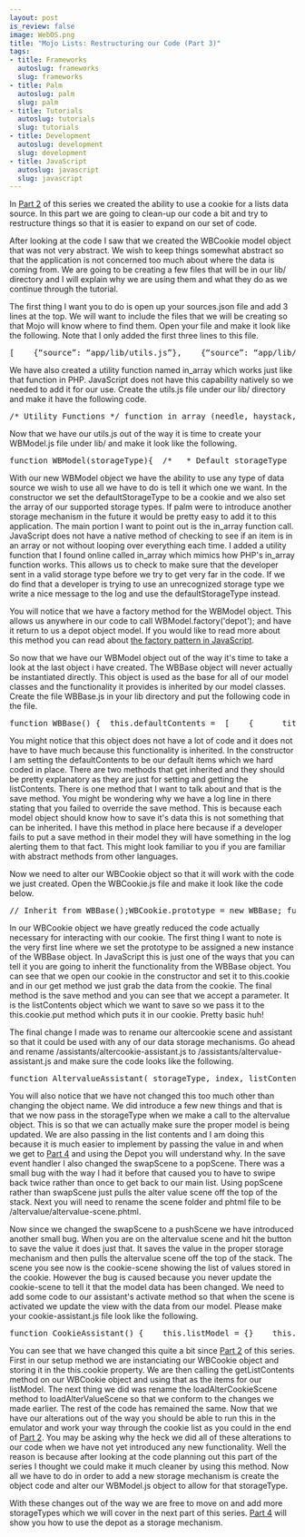 ```yaml
--- 
layout: post
is_review: false
image: WebOS.png
title: "Mojo Lists: Restructuring our Code (Part 3)"
tags: 
- title: Frameworks
  autoslug: frameworks
  slug: frameworks
- title: Palm
  autoslug: palm
  slug: palm
- title: Tutorials
  autoslug: tutorials
  slug: tutorials
- title: Development
  autoslug: development
  slug: development
- title: JavaScript
  autoslug: javascript
  slug: javascript
---
```


In [Part 2](http://www.josephcrawford.com/2009/09/21/mojo-lists-using-a-cookie-as-a-data-source-part-2/) of this series we created the ability to use a cookie for a lists data source.  In this part we are going to clean-up our code a bit and try to restructure things so that it is easier to expand on our set of code.

After looking at the code I saw that we created the WBCookie model object that was not very abstract.  We wish to keep things somewhat abstract so that the application is not concerned too much about where the data is coming from.  We are going to be creating a few files that will be in our lib/ directory and I will explain why we are using them and what they do as we continue through the tutorial.

The first thing I want you to do is open up your sources.json file and add 3 lines at the top.  We will want to include the files that we will be creating so that Mojo will know where to find them.  Open your file and make it look like the following.  Note that I only added the first three lines to this file.
<pre line="1" lang="javascript">[    {“source”: “app/lib/utils.js”},    {“source”: “app/lib/WBModel.js”},    {“source”: “app/lib/WBBase.js”},    {“source”: “app/lib/WBCookie.js”},    {“source”: “app/assistants/stage-assistant.js”},    {        “source”: “app/assistants/main-assistant.js”,        “scenes”: “main”    },    {        “source”: “app/assistants/cookie-assistant.js”,        “scenes”: “cookie”    },    {        “source”: “app/assistants/depot-assistant.js”,        “scenes”: “depot”    },    {        “source”: “app/assistants/sqlite-assistant.js”,        “scenes”: “sqlite”    },    {        “source”: “app/assistants/altervalue-assistant.js”,        “scenes”: “altervalue”    }]</pre>
We have also created a utility function named in_array which works just like that function in PHP.  JavaScript does not have this capability natively so we needed to add it for our use.  Create the utils.js file under our lib/ directory and make it have the following code.
<pre line="1" lang="javascript">/* Utility Functions */ function in_array (needle, haystack, argStrict) {    // http://kevin.vanzonneveld.net    // +   original by: Kevin van Zonneveld (http://kevin.vanzonneveld.net)    // +   improved by: vlado houba    // *     example 1: in_array(‘van’, ['Kevin', 'van', 'Zonneveld']);    // *     returns 1: true    // *     example 2: in_array(‘vlado’, {0: ‘Kevin’, vlado: ‘van’, 1: ‘Zonneveld’});    // *     returns 2: false    // *     example 3: in_array(1, ['1', '2', '3']);    // *     returns 3: true    // *     example 4: in_array(1, ['1', '2', '3'], false);    // *     returns 4: true    // *     example 5: in_array(1, ['1', '2', '3'], true);    // *     returns 5: false     var key = ”, strict = !!argStrict;     if (strict) {        for (key in haystack) {            if (haystack[key] === needle) {                return true;            }        }    } else {        for (key in haystack) {            if (haystack[key] == needle) {                return true;            }        }    }     return false;}</pre>
Now that we have our utils.js out of the way it is time to create your WBModel.js file under lib/ and make it look like the following.
<pre line="1" lang="javascript">function WBModel(storageType){  /*   * Default storageType   *   * This is set so that if the developer does not send in a storageType type value it will default to a cookie.   * It will also default to cookie if the storageType type specified is not in our supported list of supported storageType types.   */  this.defaultStorageType = ‘cookie’;  this.supportedStorageTypes = [‘cookie’];   // set the initial storageType type to the default storageType type  this.storageType = this.defaultStorageType;   // check to make sure that our specified storageType type is in our supported storageType types – The in_array function is in our utils.js file.  if(in_array(storageType, this.supportedStorageTypes))  {    // set the storageType type to the specified storageType type.    this.storageType = storageType;  }  else  {    Mojo.Log.info(“Unsupported storage type ‘%s’ using the ‘%s’ as default”, storageType, this.defaultStorageType);  }   return this.factory(storageType);} WBModel.prototype.factory = function(storageType) {  switch(this.storageType)  {    case ‘cookie’:    default:      // Cookie storage by default      return new WBCookie();  }}</pre>
With our new WBModel object we have the ability to use any type of data source we wish to use all we have to do is tell it which one we want.  In the constructor we set the defaultStorageType to be a cookie and we also set the array of our supported storage types.  If palm were to introduce another storage mechanism in the future it would be pretty easy to add it to this application.  The main portion I want to point out is the in_array function call.  JavaScript does not have a native method of checking to see if an item is in an array or not without looping over everything each time.  I added a utility function that I found online called in_array which mimics how PHP's in_array function works.  This allows us to check to make sure that the developer sent in a valid storage type before we try to get very far in the code.  If we do find that a developer is trying to use an unrecognized storage type we write a nice message to the log and use the defaultStorageType instead.

You will notice that we have a factory method for the WBModel object.  This allows us anywhere in our code to call WBModel.factory('depot'); and have it return to us a depot object model. If you would like to read more about this method you can read about [the factory pattern in JavaScript](http://www.lovemikeg.com/blog/2009/06/26/the-factory-pattern-in-javascript/).

So now that we have our WBModel object out of the way it's time to take a look at the last object i have created.  The WBBase object will never actually be instantiated directly. This object is used as the base for all of our model classes and the functionality it provides is inherited by our model classes.  Create the file WBBase.js in your lib directory and put the following code in the file.
<pre line="1" lang="javascript">function WBBase() {  this.defaultContents =  [    {      title: “Default 1″    },    {      title: “Default 2″    },    {      title: “Default 3″    }  ];   this.contents = [];} WBBase.prototype.getListContents = function() {  return this.contents;} WBBase.prototype.setListContents = function(listContents) {  this.contents = listContents;} /*** The folowing are methods that should be overridden in the objects that extend from WBBase* Think of them as abstract methods.*/WBBase.prototype.save = function(listContents) {  Mojo.Log.error(“You have failed to override the save method in your model object.”);};</pre>
You might notice that this object does not have a lot of code and it does not have to have much because this functionality is inherited.  In the constructor I am setting the defaultContents to be our default items which we hard coded in place.  There are two methods that get inherited and they should be pretty explanatory as they are just for setting and getting the listContents.  There is one method that I want to talk about and that is the save method.  You might be wondering why we have a log line in there stating that you failed to override the save method.  This is because each model object should know how to save it's data this is not something that can be inherited.  I have this method in place here because if a developer fails to put a save method in their model they will have something in the log alerting them to that fact.  This might look familiar to you if you are familiar with abstract methods from other languages.

Now we need to alter our WBCookie object so that it will work with the code we just created.  Open the WBCookie.js file and make it look like the code below.
<pre line="1" lang="javascript">// Inherit from WBBase();WBCookie.prototype = new WBBase; function WBCookie(){    this.cookie = new Mojo.Model.Cookie(‘wb_cookie_list_demo’);    this.contents = this.cookie.get(‘listContents’);    if(this.contents === undefined) {        this.contents = this.defaultContents;    }} WBCookie.prototype.save = function(listContents){    this.cookie.put(listContents);};</pre>
In our WBCookie object we have greatly reduced the code actually necessary for interacting with our cookie.  The first thing I want to note is the very first line where we set the prototype to be assigned a new instance of the WBBase object.  In JavaScript this is just one of the ways that you can tell it you are going to inherit the functionality from the WBBase object.  You can see that we open our cookie in the constructor and set it to this.cookie and in our get method we just grab the data from the cookie.  The final method is the save method and you can see that we accept a parameter.  It is the listContents object which we want to save so we pass it to the this.cookie.put method which puts it in our cookie.  Pretty basic huh!

The final change I made was to rename our altercookie scene and assistant so that it could be used with any of our data storage mechanisms.  Go ahead and rename /assistants/altercookie-assistant.js to /assistants/altervalue-assistant.js and make sure the code looks like the following.
<pre line="1" lang="javascript">function AltervalueAssistant( storageType, index, listContents ) {    this.itemIndex = index;    this.listContents = listContents;    this.storageType = storageType;} AltervalueAssistant.prototype.setup = function() {    this.model = new WBModel(this.storageType);     /* set up our text field */    var txtFieldAttributes = {        hintText: ”,        modelProperty:  ‘original’,        autoFocus: true    };    this.txtFieldModel = {        ‘original’ : this.listContents[this.itemIndex].title,        disabled: false    };     // Setup our Add Value and Event Handler    this.saveBtnAttributes = {};     this.saveBtnModel = {        buttonLabel : ‘Save’,        buttonClass : ‘affirmative’,        disabled : false    };     this.controller.setupWidget(“save_button”, this.saveBtnAttributes, this.saveBtnModel);     this.controller.setupWidget(‘textField’, txtFieldAttributes, this.txtFieldModel);     this.saveHandler = this.save.bindAsEventListener(this);    Mojo.Event.listen(this.controller.get(‘save_button’), Mojo.Event.tap, this.saveHandler); }; AltervalueAssistant.prototype.save = function(){    // change the item and then store the model again    this.listContents[this.itemIndex].title = this.txtFieldModel.original;    this.model.setListContents( this.listContents );     // swap back to the storageType scene    Mojo.Controller.stageController.popScene();}; AltervalueAssistant.prototype.activate = function(event) {    this.txtFieldModel.original = this.listContents[this.itemIndex].title;    this.controller.modelChanged(this.txtFieldModel);}; AltervalueAssistant.prototype.deactivate = function(event) { }; AltervalueAssistant.prototype.cleanup = function(event) {    Mojo.Event.stopListening(this.controller.get(‘save_button’), Mojo.Event.tap, this.saveHandler);};</pre>
You will also notice that we have not changed this too much other than changing the object name.  We did introduce a few new things and that is that we now pass in the storageType when we make a call to the altervalue object.  This is so that we can actually make sure the proper model is being updated.  We are also passing in the list contents and I am doing this because it is much easier to implement by passing the value in and when we get to [Part 4](http://www.josephcrawford.com/2009/10/11/mojo-lists-using-the-depot-as-a-data-source-part-4/) and using the Depot you will understand why.  In the save event handler I also changed the swapScene to a popScene.  There was a small bug with the way I had it before that caused you to have to swipe back twice rather than once to get back to our main list.  Using popScene rather than swapScene just pulls the alter value scene off the top of the stack.  Next you will need to rename the scene folder and phtml file to be /altervalue/altervalue-scene.phtml.

Now since we changed the swapScene to a pushScene we have introduced another small bug.  When you are on the altervalue scene and hit the button to save the value it does just that.  It saves the value in the proper storage mechanism and then pulls the altervalue scene off the top of the stack.  The scene you see now is the cookie-scene showing the list of values stored in the cookie.  However the bug is caused because you never update the cookie-scene to tell it that the model data has been changed.  We need to add some code to our assistant's activate method so that when the scene is activated we update the view with the data from our model.  Please make your cookie-assistant.js file look like the following.
<pre line="1" lang="javascript">function CookieAssistant() {    this.listModel = {}    this.model = null;} CookieAssistant.prototype.setup = function() {    this.model = new WBModel(‘cookie’);     this.listModel = {        items: this.model.getListContents()    };     this.controller.setupWidget(“cookieListWgt”,        {            itemTemplate: “cookie/cookieRowTemplate”,            listTemplate: “cookie/cookieListTemplate”,            swipeToDelete: false,            renderLimit: 40,            reorderable: false        },        this.listModel    );    this.cookieListHandler = this.loadAlterValueScene.bindAsEventListener(this);    this.controller.listen(this.controller.get(“cookieListWgt”), Mojo.Event.listTap, this.cookieListHandler);}; CookieAssistant.prototype.loadAlterValueScene = function(event){    Mojo.Controller.stageController.pushScene( ‘altervalue’, ‘cookie’, event.index, this.listModel.items);}; CookieAssistant.prototype.activate = function(event) {    this.listModel.items = this.model.getListContents();    this.controller.modelChanged(this.listModel);}; CookieAssistant.prototype.deactivate = function(event) { }; CookieAssistant.prototype.cleanup = function(event) {    Mojo.Event.stopListening(this.controller.get(“cookieListWgt”), Mojo.Event.listTap, this.cookieListHandler);};</pre>
You can see that we have changed this quite a bit since [Part 2](http://www.josephcrawford.com/2009/09/21/mojo-lists-using-a-cookie-as-a-data-source-part-2/) of this series.  First in our setup method we are instanciating our WBCookie object and storing it in the this.cookie property.  We are then calling the getListContents method on our WBCookie object and using that as the items for our listModel.  The next thing we did was rename the loadAlterCookieScene method to loadAlterValueScene so that we conform to the changes we made earlier.  The rest of the code has remained the same.  Now that we have our alterations out of the way you should be able to run this in the emulator and work your way through the cookie list as you could in the end of [Part 2](http://www.josephcrawford.com/2009/09/21/mojo-lists-using-a-cookie-as-a-data-source-part-2/).  You may be asking why the heck we did all of these alterations to our code when we have not yet introduced any new functionality.  Well the reason is because after looking at the code planning out this part of the series I thought we could make it much cleaner by using this method.  Now all we have to do in order to add a new storage mechanism is create the object code and alter our WBModel.js object to allow for that storageType.

With these changes out of the way we are free to move on and add more storageTypes which we will cover in the next part of this series.  [Part 4](http://www.josephcrawford.com/2009/10/11/mojo-lists-using-the-depot-as-a-data-source-part-4/) will show you how to use the depot as a storage mechanism.
